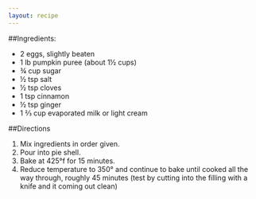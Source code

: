 ```yaml
---
layout: recipe
---
```


##Ingredients: 
- 2 eggs, slightly beaten
- 1 lb pumpkin puree (about 1&frac12; cups)
- &frac34; cup sugar
- &frac12; tsp salt
- &frac12; tsp cloves
- 1 tsp cinnamon
- &frac12; tsp ginger
- 1 &#8532; cup evaporated milk or light cream

##Directions
1. Mix ingredients in order given.
2. Pour into pie shell.
3. Bake at 425&#176;f for 15 minutes.
4. Reduce temperature to 350&#176; and continue to bake until cooked all the way through, roughly 45 minutes (test by cutting into the filling with a knife and it coming out clean)
